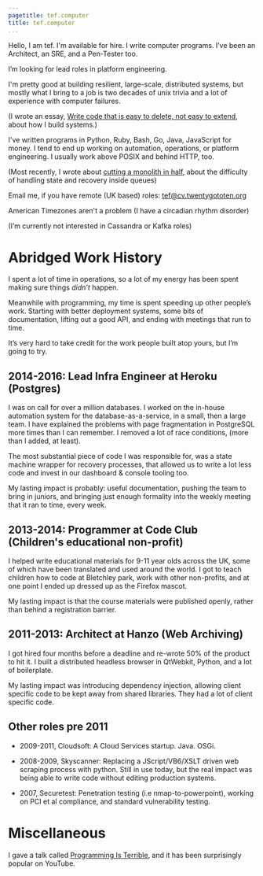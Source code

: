 ```yaml
---
pagetitle: tef.computer
title: tef.computer
...
```


Hello, I am tef. I'm available for hire. I write computer programs. I’ve been an Architect, an SRE, and a Pen-Tester too.

I’m looking for lead roles in platform engineering.

I'm pretty good at building resilient, large-scale, distributed systems, but mostly what I bring to a job is two decades of unix trivia and a lot of experience with computer failures.

(I wrote an essay, <a href="https://programmingisterrible.com/post/139222674273/write-code-that-is-easy-to-delete-not-easy-to">Write code that is easy to delete, not easy to extend</a>, about how I build systems.)

I've written programs in Python, Ruby, Bash, Go, Java, JavaScript for money. I tend to end up working on automation, operations, or platform engineering. I usually work above POSIX and behind HTTP, too.

(Most recently, I wrote about <a href="https://programmingisterrible.com/post/162346490883/how-do-you-cut-a-monolith-in-half">cutting a monolith in half</a>, about the difficulty of handling state and recovery inside queues)

Email me, if you have remote (UK based) roles: tef@cv.twentygototen.org

American Timezones aren't a problem (I have a circadian rhythm disorder)

(I’m currently not interested in Cassandra or Kafka roles)

# Abridged Work History

I spent a lot of time in operations, so a lot of my energy has been spent making sure things *didn’t* happen. 

Meanwhile with programming, my time is spent speeding up other people’s work. Starting with better deployment systems, some bits of documentation, lifting out a good API, and ending with meetings that run to time.

It’s very hard to take credit for the work people built atop yours, but I’m going to try.

## 2014-2016: Lead Infra Engineer at Heroku (Postgres)

I was on call for over a million databases. I worked on the in-house automation system for the database-as-a-service, in a small, then a large team. I have explained the problems with page fragmentation in PostgreSQL more times than I can remember. I removed a lot of race conditions, (more than I added, at least).

The most substantial piece of code I was responsible for, was a state machine wrapper for recovery processes, that allowed us to write a lot less code and invest in our dashboard & console tooling too. 

My lasting impact is probably: useful documentation, pushing the team to bring in juniors, and bringing just enough formality into the weekly meeting that it ran to time, every week.

## 2013-2014: Programmer at Code Club (Children's educational non-profit)

I helped write educational materials for 9-11 year olds across the UK, some of which have been translated and used around the world. I got to teach children how to code at Bletchley park, work with other non-profits, and at one point I ended up dressed up as the Firefox mascot.

My lasting impact is that the course materials were published openly, rather than behind a registration barrier.

## 2011-2013: Architect at Hanzo (Web Archiving)

I got hired four months before a deadline and re-wrote 50% of the product to hit it. I built a distributed headless browser in QtWebkit, Python, and a lot of boilerplate. 

My lasting impact was introducing dependency injection, allowing client specific code to be kept away from shared libraries. They had a lot of client specific code.

## Other roles pre 2011

- 2009-2011, Cloudsoft: A Cloud Services startup. Java. OSGi. 

- 2008-2009, Skyscanner: Replacing a JScript/VB6/XSLT driven web scraping process with python. Still in use today, but the real impact was being able to write code without editing production systems.

- 2007, Securetest:  Penetration testing (i.e nmap-to-powerpoint), working on PCI et al compliance, and standard vulnerability testing.

# Miscellaneous

I gave a talk called <a href="https://youtube.com/watch?v=csyL9EC0S0c">Programming Is Terrible</a>, and it has been surprisingly popular on YouTube.
